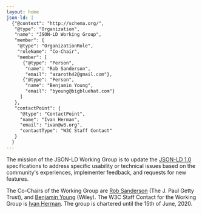 ```yaml
---
layout: home
json-ld: |
  {"@context": "http://schema.org/",
   "@type": "Organization",
   "name": "JSON-LD Working Group",
   "member": {
    "@type": "OrganizationRole",
    "roleName": "Co-Chair",
    "member": [
      {"@type": "Person",
       "name": "Rob Sanderson",
       "email": "azaroth42@gmail.com"},
      {"@type": "Person",
       "name": "Benjamin Young",
       "email": "byoung@bigbluehat.com"}
     ]
   },
   "contactPoint": {
     "@type": "ContactPoint",
     "name": "Ivan Herman",
     "email": "ivan@w3.org",
     "contactType": "W3C Staff Contact"
   }
  }
---
```


The mission of the JSON-LD Working Group is to update the [JSON-LD 1.0](https://www.w3.org/TR/2014/REC-json-ld-20140116/) specifications to address specific usability or technical issues based on the community's experiences, implementer feedback, and requests for new features.

The Co-Chairs of the Working Group are [Rob Sanderson](mailto:azaroth42@gmail.com)  (The J. Paul Getty Trust), and [Benjamin Young](mailto:byoung@bigbluehat.com) (Wiley). The W3C Staff Contact for the Working Group is [Ivan Herman](mailto:ivan@w3.org). The group is chartered until the 15th of June, 2020.
